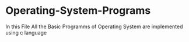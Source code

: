 # Operating-System-Programs
In this File All the Basic Programms of Operating System are implemented using c language
